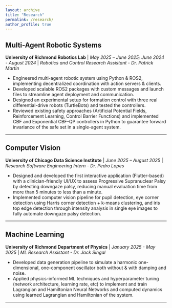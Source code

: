 ```yaml
---
layout: archive
title: "Research"
permalink: /research/
author_profile: true
---
```


## Multi-Agent Robotic Systems

**University of Richmond Robotics Lab** | _May 2025 – June 2025; June 2024 - August 2024_ | _Robotics and Control Research Assistant - Dr. Patrick Martin_

- Engineered multi-agent robotic system using Python & ROS2, implementing decentralized coordination with action servers & clients.
- Developed scalable ROS2 packages with custom messages and launch files to streamline agent deployment and communication.
- Designed an experimental setup for formation control with three real differential-drive robots (TurtleBots) and tested the controllers.
- Reviewed existing safety approaches (Artificial Potential Fields, Reinforcement Learning, Control Barrier Functions) and implemented CBF and Exponential CBF-QP controllers in Python to guarantee forward invariance of the safe set in a single-agent system.

---

## Computer Vision

**University of Chicago Data Science Institute** | _June 2025 – August 2025_ | _Research Software Engineering Intern - Dr. Pedro Lopes_

- Designed and developed the first interactive application (Flutter-based) with a clinician-friendly UI/UX to assess Progressive
  Supranuclear Palsy by detecting downgaze palsy, reducing manual evaluation time from more than 5 minutes to less than a minute.
- Implemented computer vision pipeline for pupil detection, eye corner detection using Harris corner detection + k-means clustering, and iris top edge detection through intensity analysis in single eye images to fully automate downgaze palsy detection.

---

## Machine Learning

**University of Richmond Department of Physics** | _January 2025 - May 2025_ | _ML Research Assistant - Dr. Jack Singal_

- Developed data generation pipeline to simulate a harmonic one-dimensional, one-component oscillator both without & with damping and noise.
- Applied physics-informed ML techniques and hyperparameter tuning (network architecture, learning rate, etc) to implement and train Lagrangian and Hamiltonian Neural Networks and computed dynamics using learned Lagrangian and Hamiltonian of the system.

---
